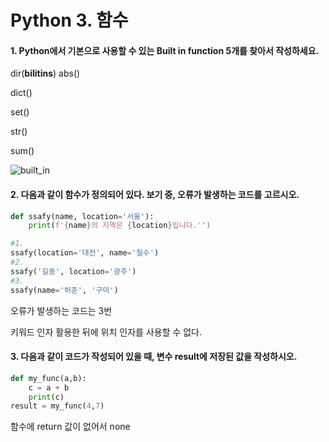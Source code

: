 # Python 3. 함수

#### 1. Python에서 기본으로 사용할 수 있는 Built in function 5개를 찾아서 작성하세요. 

dir(__bilitins__)
abs()

dict()

set()

str()

sum()

![built_in](https://user-images.githubusercontent.com/18046097/61181739-2984fd80-a665-11e9-991b-f2f058397a69.png)

#### 2. 다음과 같이 함수가 정의되어 있다. 보기 중, 오류가 발생하는 코드를 고르시오. 

```python
def ssafy(name, location='서울'):
    print(f'{name}의 지역은 {location}입니다.'')
```

```python
#1.
ssafy(location='대전', name='철수')
#2.
ssafy('길동', location='광주')
#3.
ssafy(name='허준', '구미')
```

오류가 발생하는 코드는 3번

키워드 인자 활용한 뒤에 위치 인자를 사용할 수 없다.

#### 3. 다음과 같이 코드가 작성되어 있을 때, 변수 result에 저장된 값을 작성하시오.

```python
def my_func(a,b):
    c = a + b
    print(c)
result = my_func(4,7)
```



함수에 return 값이 없어서 none